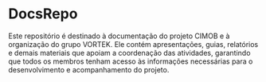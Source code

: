 # DocsRepo
Este repositório é destinado à documentação do projeto CIMOB e à organização do grupo VORTEK. Ele contém apresentações, guias, relatórios e demais materiais que apoiam a coordenação das atividades, garantindo que todos os membros tenham acesso às informações necessárias para o desenvolvimento e acompanhamento do projeto.

